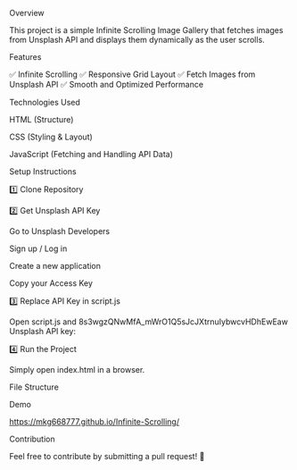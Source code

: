 Overview

This project is a simple Infinite Scrolling Image Gallery that fetches images from Unsplash API and displays them dynamically as the user scrolls.

Features

✅ Infinite Scrolling
✅ Responsive Grid Layout
✅ Fetch Images from Unsplash API
✅ Smooth and Optimized Performance

Technologies Used

HTML (Structure)

CSS (Styling & Layout)

JavaScript (Fetching and Handling API Data)

Setup Instructions

1️⃣ Clone Repository

2️⃣ Get Unsplash API Key

Go to Unsplash Developers

Sign up / Log in

Create a new application

Copy your Access Key

3️⃣ Replace API Key in script.js

Open script.js and 8s3wgzQNwMfA_mWrO1Q5sJcJXtrnuIybwcvHDhEwEaw Unsplash API key:

4️⃣ Run the Project

Simply open index.html in a browser.

File Structure

Demo

 https://mkg668777.github.io/Infinite-Scrolling/

Contribution

Feel free to contribute by submitting a pull request! 🚀
